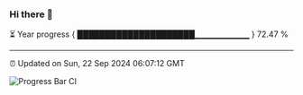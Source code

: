 ### Hi there 👋

⏳ Year progress { █████████████████████▁▁▁▁▁▁▁▁▁ } 72.47 %

---

⏰ Updated on Sun, 22 Sep 2024 06:07:12 GMT

![Progress Bar CI](https://github.com/EinsPommes/EinsPommes/blob/main/.github/workflows/main.yml)
